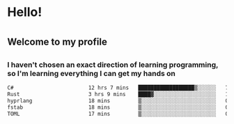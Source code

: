 
<h1>Hello!<h1>
<h2>Welcome to my profile<h2>
<h3>I haven't chosen an exact direction of learning programming, so I'm learning everything I can get my hands on</h3>

<!--START_SECTION:waka-->

```txt
C#                        12 hrs 7 mins   ██████████████████▒░░░░░░   73.77 %
Rust                      3 hrs 9 mins    ████▓░░░░░░░░░░░░░░░░░░░░   19.18 %
hyprlang                  18 mins         ▒░░░░░░░░░░░░░░░░░░░░░░░░   01.92 %
fstab                     18 mins         ▒░░░░░░░░░░░░░░░░░░░░░░░░   01.85 %
TOML                      17 mins         ▒░░░░░░░░░░░░░░░░░░░░░░░░   01.75 %
```

<!--END_SECTION:waka-->
